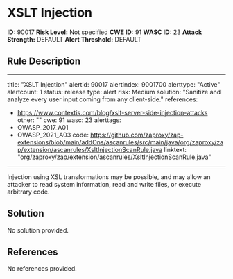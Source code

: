 
# XSLT Injection

**ID:** 90017
**Risk Level:** Not specified
**CWE ID:** 91
**WASC ID:** 23
**Attack Strength:** DEFAULT
**Alert Threshold:** DEFAULT

## Rule Description
---
title: "XSLT Injection"
alertid: 90017
alertindex: 9001700
alerttype: "Active"
alertcount: 1
status: release
type: alert
risk: Medium
solution: "Sanitize and analyze every user input coming from any client-side."
references:
   - https://www.contextis.com/blog/xslt-server-side-injection-attacks
other: ""
cwe: 91
wasc: 23
alerttags: 
  - OWASP_2017_A01
  - OWASP_2021_A03
code: https://github.com/zaproxy/zap-extensions/blob/main/addOns/ascanrules/src/main/java/org/zaproxy/zap/extension/ascanrules/XsltInjectionScanRule.java
linktext: "org/zaproxy/zap/extension/ascanrules/XsltInjectionScanRule.java"
---
Injection using XSL transformations may be possible, and may allow an attacker to read system information, read and write files, or execute arbitrary code.


## Solution
No solution provided.

## References
No references provided.
